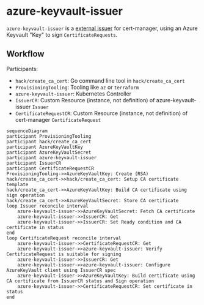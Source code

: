 # azure-keyvault-issuer

`azure-keyvault-issuer` is a [external issuer](https://cert-manager.io/docs/configuration/external/) for cert-manager, using an Azure Keyvault "Key" to sign `CertificateRequests`.

## Workflow

Participants:

- `hack/create_ca_cert`: Go command line tool in `hack/create_ca_cert`
- `ProvisioningTooling`: Tooling like `az` or `terraform`
- `azure-keyvault-issuer`: Kubernetes Controller
- `IssuerCR`: Custom Resource (instance, not definition) of azure-keyvault-issuer `Issuer`
- `CertificateRequestCR`: Custom Resource (instance, not definition) of cert-manager `CertificateRequest`

```mermaid
sequenceDiagram
participant ProvisioningTooling
participant hack/create_ca_cert
participant AzureKeyVaultKey
participant AzureKeyVaultSecret
participant azure-keyvault-issuer
participant IssuerCR
participant CertificateRequestCR
ProvisioningTooling->>AzureKeyVaultKey: Create (RSA)
hack/create_ca_cert->>hack/create_ca_cert: Setup CA certificate template
hack/create_ca_cert->>AzureKeyVaultKey: Build CA certificate using sign operation
hack/create_ca_cert->>AzureKeyVaultSecret: Store CA certificate
loop Issuer reconcile interval
    azure-keyvault-issuer->>AzureKeyVaultSecret: Fetch CA certificate
    azure-keyvault-issuer->>IssuerCR: Get
    azure-keyvault-issuer->>IssuerCR: Set Ready condition and CA certificate in status
end
loop CertificateRequest reconcile interval
    azure-keyvault-issuer->>CertificateRequestCR: Get
    azure-keyvault-issuer->>azure-keyvault-issuer: Verify CertificateRequest is suitable for signing
    azure-keyvault-issuer->>IssuerCR: Get
    azure-keyvault-issuer->>azure-keyvault-issuer: Configure AzureKeyVault client using IssuerCR spec
    azure-keyvault-issuer->>AzureKeyVaultKey: Build certificate using CA certificate from IssuerCR status and Sign operation
    azure-keyvault-issuer->>CertificateRequestCR: Set certificate in status
end


```
